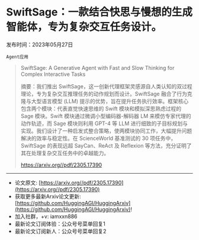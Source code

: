 # SwiftSage：一款结合快思与慢想的生成智能体，专为复杂交互任务设计。
发布时间：2023年05月27日

`Agent应用`
> SwiftSage: A Generative Agent with Fast and Slow Thinking for Complex Interactive Tasks
>
> 摘要：我们推出 SwiftSage，这一创新代理框架灵感源自人类认知的双过程理论，专为复杂交互推理任务的动作规划而设计。SwiftSage 融合了行为克隆与大型语言模型 (LLM) 提示的优势，旨在提升任务执行效率。框架核心包含两个模块：代表直觉快速思维的 Swift 模块和模拟深思熟虑过程的 Sage 模块。Swift 模块通过微调小型编码器-解码器 LM 来模仿专家代理的动作轨迹，而 Sage 模块则利用 GPT-4 等 LLM 进行细致的子目标规划与实现。我们设计了一种启发式整合策略，使两模块协同工作，大幅提升问题解决的效率与稳定性。在 ScienceWorld 基准测试的 30 项任务中，SwiftSage 的表现远超 SayCan、ReAct 及 Reflexion 等方法，充分证明了其在处理复杂交互任务中的卓越能力。
>
> https://arxiv.org//pdf/2305.17390


<hr />

- 论文原文: [https://arxiv.org//pdf/2305.17390](https://arxiv.org//pdf/2305.17390)
- 获取更多最新Arxiv论文更新: [https://github.com/HuggingAGI/HuggingArxiv](https://github.com/HuggingAGI/HuggingArxiv)!
- 加入社群，+v: iamxxn886
- 最新论文订阅体验：公众号号菜单回复1
- 最新论文订阅新人：公众号号菜单回复2
